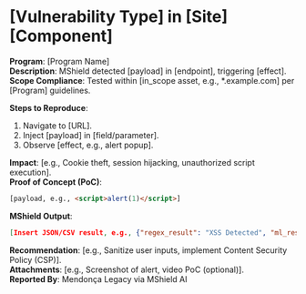 # [Vulnerability Type] in [Site] [Component]

**Program**: [Program Name]  
**Description**: MShield detected [payload] in [endpoint], triggering [effect].  
**Scope Compliance**: Tested within [in_scope asset, e.g., *.example.com] per [Program] guidelines.  

**Steps to Reproduce**:  
1. Navigate to [URL].  
2. Inject [payload] in [field/parameter].  
3. Observe [effect, e.g., alert popup].  

**Impact**: [e.g., Cookie theft, session hijacking, unauthorized script execution].  
**Proof of Concept (PoC)**:  
```html
[payload, e.g., <script>alert(1)</script>]
```

**MShield Output**:  
```json
[Insert JSON/CSV result, e.g., {"regex_result": "XSS Detected", "ml_result": "XSS Detected (95%)"}]
```

**Recommendation**: [e.g., Sanitize user inputs, implement Content Security Policy (CSP)].  
**Attachments**: [e.g., Screenshot of alert, video PoC (optional)].  
**Reported By**: Mendonça Legacy via MShield AI